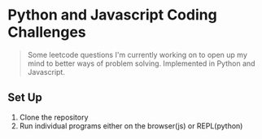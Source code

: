 # Python and Javascript Coding Challenges

> Some leetcode questions I'm currently working on to open up my mind to better ways of problem solving.
> Implemented in Python and Javascript.

## Set Up

1. Clone the repository
2. Run individual programs either on the browser(js) or REPL(python)

